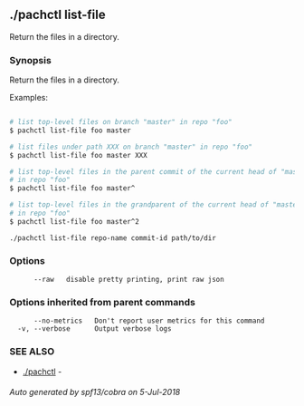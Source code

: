 ## ./pachctl list-file

Return the files in a directory.

### Synopsis


Return the files in a directory.

Examples:

```sh

# list top-level files on branch "master" in repo "foo"
$ pachctl list-file foo master

# list files under path XXX on branch "master" in repo "foo"
$ pachctl list-file foo master XXX

# list top-level files in the parent commit of the current head of "master"
# in repo "foo"
$ pachctl list-file foo master^

# list top-level files in the grandparent of the current head of "master"
# in repo "foo"
$ pachctl list-file foo master^2

```

```
./pachctl list-file repo-name commit-id path/to/dir
```

### Options

```
      --raw   disable pretty printing, print raw json
```

### Options inherited from parent commands

```
      --no-metrics   Don't report user metrics for this command
  -v, --verbose      Output verbose logs
```

### SEE ALSO
* [./pachctl](./pachctl.md)	 - 

###### Auto generated by spf13/cobra on 5-Jul-2018
